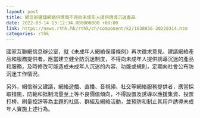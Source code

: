 ```yaml
---
layout: post
title: 網信辦建議網絡供應商不得向未成年人提供誘導沉迷產品
date: 2022-03-14 13:12:34.000000000 +08:00
link: https://news.rthk.hk/rthk/ch/component/k2/1638816-20220314.htm
categories: rthk
---
```


國家互聯網信息辦公室，就《未成年人網絡保護條例》再次徵求意見。建議網絡產品和服務提供者，應當建立健全防沉迷制度，不得向未成年人提供誘導沉迷的產品和服務，及時修改可能造成未成年人沉迷的內容、功能或規則，定期向社會公布防沉迷工作情況。

另外，網信辦又建議，網絡遊戲、直播、音視頻、社交等網絡服務提供者，應當採取措施，防範和抵制流量至上等不良價值傾向，不得設置及誘導以應援集資、投票打榜、刷量控評等為主題的社區、群組及網絡活動，並預防和制止其用戶誘導未成年人實施上述行為。
